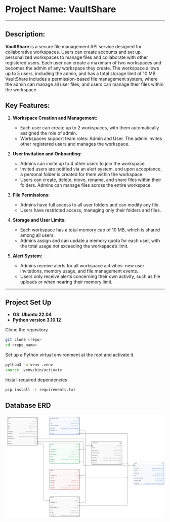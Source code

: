 # Project Name: VaultShare
***
## Description:

**VaultShare** is a secure file management API service designed for collaborative workspaces. Users can create accounts and set up personalized workspaces to manage files and collaborate with other registered users. Each user can create a maximum of two workspaces and becomes the admin of any workspace they create. The workspace allows up to 5 users, including the admin, and has a total storage limit of 10 MB. VaultShare includes a permission-based file management system, where the admin can manage all user files, and users can manage their files within the workspace.

## Key Features:

1. **Workspace Creation and Management:**
    - Each user can create up to 2 workspaces, with them automatically assigned the role of admin.
    - Workspaces support team roles: Admin and User. The admin invites other registered users and manages the workspace.
  
2. **User Invitation and Onboarding:**
    - Admins can invite up to 4 other users to join the workspace.
    - Invited users are notified via an alert system, and upon acceptance, a personal folder is created for them within the workspace.
    - Users can create, delete, move, rename, and share files within their folders. Admins can manage files across the entire workspace.
    
3. **File Permissions:**
    - Admins have full access to all user folders and can modify any file.
    - Users have restricted access, managing only their folders and files.

4. **Storage and User Limits:**
    - Each workspace has a total memory cap of 10 MB, which is shared among all users.
    - Admins assign and can update a memory quota for each user, with the total usage not exceeding the workspace’s limit.  

5. **Alert System:**
    - Admins receive alerts for all workspace activities: new user invitations, memory usage, and file management events.
    - Users only receive alerts concerning their own activity, such as file uploads or when nearing their memory limit.
***
## Project Set Up

- **OS: Ubuntu 22.04**
- **Python version 3.10.12**
  
Clone the repository
```bash
git clone <repo>
cd <repo_name>
```

Set up a Python virtual environment at the root and activate it.
```bash
python3 -m venv .venv
source .venv/bin/activate
```
Install required dependencies

```bash
pip install -r requirements.txt
```

## Database ERD

![db_image](images/db_schema.png)
